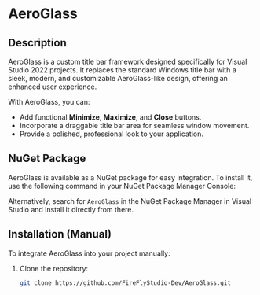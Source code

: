 # AeroGlass

## Description
AeroGlass is a custom title bar framework designed specifically for Visual Studio 2022 projects. It replaces the standard Windows title bar with a sleek, modern, and customizable AeroGlass-like design, offering an enhanced user experience.

With AeroGlass, you can:
- Add functional **Minimize**, **Maximize**, and **Close** buttons.
- Incorporate a draggable title bar area for seamless window movement.
- Provide a polished, professional look to your application.

## NuGet Package
AeroGlass is available as a NuGet package for easy integration. To install it, use the following command in your NuGet Package Manager Console:


Alternatively, search for `AeroGlass` in the NuGet Package Manager in Visual Studio and install it directly from there.

## Installation (Manual)
To integrate AeroGlass into your project manually:
1. Clone the repository:
   ```bash
   git clone https://github.com/FireFlyStudio-Dev/AeroGlass.git
